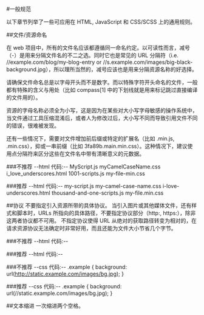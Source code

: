 #一般规范

以下章节列举了一些可应用在 HTML, JavaScript 和 CSS/SCSS 上的通用规则。

##文件/资源命名

在 web 项目中，所有的文件名应该都遵循同一命名约定。以可读性而言，减号（-）是用来分隔文件名的不二之选。同时它也是常见的 URL 分隔符（i.e. //example.com/blog/my-blog-entry or  //s.example.com/images/big-black-background.jpg），所以理所当然的，减号应该也是用来分隔资源名称的好选择。

请确保文件命名总是以字母开头而不是数字。而以特殊字符开头命名的文件，一般都有特殊的含义与用处（比如 compass[1] 中的下划线就是用来标记跳过直接编译的文件用的）。

资源的字母名称必须全为小写，这是因为在某些对大小写字母敏感的操作系统中，当文件通过工具压缩混淆后，或者人为修改过后，大小写不同而导致引用文件不同的错误，很难被发现。

还有一些情况下，需要对文件增加前后缀或特定的扩展名（比如 .min.js, .min.css），抑或一串前缀（比如  3fa89b.main.min.css）。这种情况下，建议使用点分隔符来区分这些在文件名中带有清晰意义的元数据。

###不推荐
--html 代码:--
	MyScript.js
	myCamelCaseName.css
	i_love_underscores.html
	1001-scripts.js
	my-file-min.css

###推荐
--html 代码:--
	my-script.js
	my-camel-case-name.css
	i-love-underscores.html
	thousand-and-one-scripts.js
	my-file.min.css
	

##协议
不要指定引入资源所带的具体协议。
当引入图片或其他媒体文件，还有样式和脚本时，URLs 所指向的具体路径，不要指定协议部分（http:,  https:），除非这两者协议都不可用。
不指定协议使得 URL 从绝对的获取路径转变为相对的，在请求资源协议无法确定时非常好用，而且还能为文件大小节省几个字节。

###不推荐
--html 代码:--
	<script src="http://cdn.com/foundation.min.js"></script>

###推荐
--html 代码:--
	<script src="//cdn.com/foundation.min.js"></script>


###不推荐
--css 代码:--
	.example {
	  background: url(http://static.example.com/images/bg.jpg);
	}

###推荐
--css 代码:--
	.example {
	  background: url(//static.example.com/images/bg.jpg);
	}
	


##文本缩进
一次缩进两个空格。